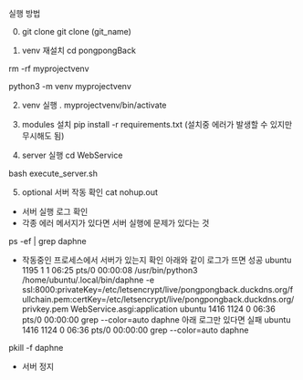 실행 방법

0. git clone
git clone (git_name)

1. venv 재설치
cd pongpongBack

rm -rf myprojectvenv

python3 -m venv myprojectvenv

2. venv 실행
. myprojectvenv/bin/activate

3. modules 설치
pip install -r requirements.txt
(설치중 에러가 발생할 수 있지만 무시해도 됨)

4. server 실행
cd WebService

bash execute_server.sh

5. optional
서버 작동 확인
cat nohup.out
- 서버 실행 로그 확인
- 각종 에러 메서지가 있다면 서버 실행에 문제가 있다는 것

ps -ef | grep daphne
- 작동중인 프로세스에서 서버가 있는지 확인
아래와 같이 로그가 뜨면 성공
ubuntu      1195       1  1 06:25 pts/0    00:00:08 /usr/bin/python3 /home/ubuntu/.local/bin/daphne -e ssl:8000:privateKey=/etc/letsencrypt/live/pongpongback.duckdns.org/fullchain.pem:certKey=/etc/letsencrypt/live/pongpongback.duckdns.org/privkey.pem WebService.asgi:application
ubuntu      1416    1124  0 06:36 pts/0    00:00:00 grep --color=auto daphne
아래 로그만 있다면 실패
ubuntu      1416    1124  0 06:36 pts/0    00:00:00 grep --color=auto daphne

pkill -f daphne
- 서버 정지

